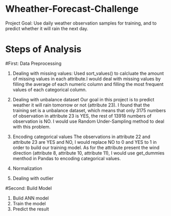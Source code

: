 # Wheather-Forecast-Challenge

Project Goal: Use daily weather observation samples for training, and  to predict whether it will rain the next day.

# Steps of Analysis
#First: Data Preprocessing
  1. Dealing with missing values:
     Used sort_values() to calcluate the amount of missing values in each attribute.I would deal with missing values by filling the average of each        numeric column and filling the most frequent values of each categorical column.
     
  2. Dealing with unbalance dataset
     Our goal in this project is to predict weather it will rain tomorrow or not (attribute 23). I found that the training set is a unbalance dataset, which means that only 3175 numbers of observation in attribute 23 is YES, the rest of 13918 numbers of observation is NO. I would use Random Under-Sampling method to deal with this problem.
  
  3. Encoding categorical values
      The observations in attribute 22 and attribute 23 are YES and NO, I would replace NO to 0 and YES to 1 in order to build our training model. As for the attribute present the wind direction (attribute 8, attribute 10, attribute 11), I would use get_dummies menthod in Pandas to encoding categorical values.

  4. Normalization


  5. Dealing with outlier


  
#Second: Build Model
  1. Bulid ANN model
  2. Train the model
  3. Predict the result
